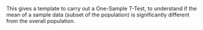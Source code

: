 This gives a template to carry out a One-Sample T-Test, to understand if the mean of a sample data (subset of the population) is significantly different from the overall population.

